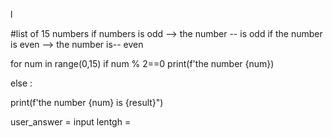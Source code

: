 l

#list of 15 numbers
if numbers is odd --> the number -- is odd
if the number is even --> the number is-- even

for num  in range(0,15) 
if num % 2==0
print(f'the number {num})

else : 

print(f'the number {num} is {result}")

user_answer = input 
lentgh = 